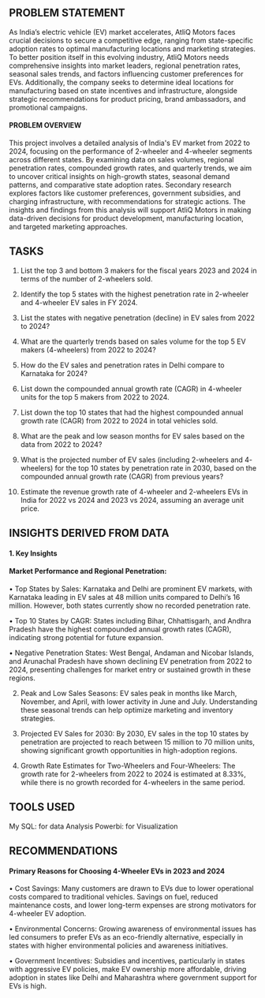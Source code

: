 ## PROBLEM STATEMENT

As India’s electric vehicle (EV) market accelerates, AtliQ Motors faces crucial decisions to secure a competitive edge, ranging from state-specific adoption rates to optimal manufacturing locations and marketing strategies. To better position itself in this evolving industry, AtliQ Motors needs comprehensive insights into market leaders, regional penetration rates, seasonal sales trends, and factors influencing customer preferences for EVs. Additionally, the company seeks to determine ideal locations for manufacturing based on state incentives and infrastructure, alongside strategic recommendations for product pricing, brand ambassadors, and promotional campaigns.





#### PROBLEM OVERVIEW

This project involves a detailed analysis of India's EV market from 2022 to 2024, focusing on the performance of 2-wheeler and 4-wheeler segments across different states. By examining data on sales volumes, regional penetration rates, compounded growth rates, and quarterly trends, we aim to uncover critical insights on high-growth states, seasonal demand patterns, and comparative state adoption rates. Secondary research explores factors like customer preferences, government subsidies, and charging infrastructure, with recommendations for strategic actions. The insights and findings from this analysis will support AtliQ Motors in making data-driven decisions for product development, manufacturing location, and targeted marketing approaches.


## TASKS 
1.  List the top 3 and bottom 3 makers for the fiscal years 2023 and 2024 in 
terms of the number of 2-wheelers sold.


2. Identify the top 5 states with the highest penetration rate in 2-wheeler 
and 4-wheeler EV sales in FY 2024.


3. List the states with negative penetration (decline) in EV sales from 2022 
to 2024?

4. What are the quarterly trends based on sales volume for the top 5 EV 
makers (4-wheelers) from 2022 to 2024?

5. How do the EV sales and penetration rates in Delhi compare to 
Karnataka for 2024?

6. List down the compounded annual growth rate (CAGR) in 4-wheeler 
units for the top 5 makers from 2022 to 2024.

7. List down the top 10 states that had the highest compounded annual 
growth rate (CAGR) from 2022 to 2024 in total vehicles sold.

8. What are the peak and low season months for EV sales based on the 
data from 2022 to 2024?

 
9. What is the projected number of EV sales (including 2-wheelers and 4-
wheelers) for the top 10 states by penetration rate in 2030, based on the 
compounded annual growth rate (CAGR) from previous years?

10. Estimate the revenue growth rate of 4-wheeler and 2-wheelers 
EVs in India for 2022 vs 2024 and 2023 vs 2024, assuming an average 
unit price. 


## INSIGHTS DERIVED FROM DATA

#### 1. Key Insights

#### Market Performance and Regional Penetration:

• Top States by Sales: Karnataka and Delhi are prominent EV markets, with Karnataka leading in EV sales at 48 million units compared to Delhi’s 16 million. However, both states currently show no recorded penetration rate.

• Top 10 States by CAGR: States including Bihar, Chhattisgarh, and Andhra Pradesh have the highest compounded annual growth rates (CAGR), indicating strong potential for future expansion.

• Negative Penetration States: West Bengal, Andaman and Nicobar Islands, and Arunachal Pradesh have shown declining EV penetration from 2022 to 2024, presenting challenges for market entry or sustained growth in these regions.

2.  Peak and Low Sales Seasons: EV sales peak in months like March, November, and April, with lower activity in June and July. Understanding these seasonal trends can help optimize marketing and inventory strategies.

3. Projected EV Sales for 2030: By 2030, EV sales in the top 10 states by penetration are projected to reach between 15 million to 70 million units, showing significant growth opportunities in high-adoption regions.

4. Growth Rate Estimates for Two-Wheelers and Four-Wheelers: The growth rate for 2-wheelers from 2022 to 2024 is estimated at 8.33%, while there is no growth recorded for 4-wheelers in the same period.

## TOOLS USED
My SQL: for data Analysis
Powerbi: for Visualization


## RECOMMENDATIONS
#### Primary Reasons for Choosing 4-Wheeler EVs in 2023 and 2024

• Cost Savings: Many customers are drawn to EVs due to lower operational costs compared to traditional vehicles. Savings on fuel, reduced maintenance costs, and lower long-term expenses are strong motivators for 4-wheeler EV adoption.

• Environmental Concerns: Growing awareness of environmental issues has led consumers to prefer EVs as an eco-friendly alternative, especially in states with higher environmental policies and awareness initiatives.

• Government Incentives: Subsidies and incentives, particularly in states with aggressive EV policies, make EV ownership more affordable, driving adoption in states like Delhi and Maharashtra where government support for EVs is high.
